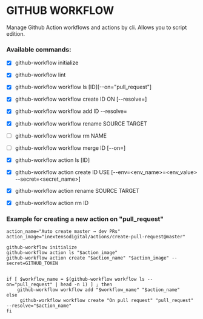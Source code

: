 # GITHUB WORKFLOW

Manage Github Action workflows and actions by cli. Allows you to script edition.

### Available commands:

- [x] github-workflow initialize
- [x] github-workflow lint
- [x] github-workflow workflow ls [ID][--on="pull_request"]
- [x] github-workflow workflow create ID ON [--resolve=<action>]
- [x] github-workflow workflow add ID --resolve=<action>
- [x] github-workflow workflow rename SOURCE TARGET
- [ ] github-workflow workflow rm NAME
- [ ] github-workflow workflow merge ID [--on=]

- [x] github-workflow action ls [ID]
- [x] github-workflow action create ID USE [--env=<env_name>=<env_value> --secret=<secret_name>]
- [x] github-workflow action rename SOURCE TARGET
- [x] github-workflow action rm ID

### Example for creating a new action on "pull_request"

```
action_name="Auto create master → dev PRs"
action_image="inextensodigital/actions/create-pull-request@master"

github-workflow initialize
github-workflow action ls "$action_image"
github-workflow action create "$action_name" "$action_image" --secret=GITHUB_TOKEN


if [ $workflow_name = $(github-workflow workflow ls --on="pull_request" | head -n 1) ] ; then
    github-workflow workflow add "$workflow_name" "$action_name"
else
     github-workflow workflow create "On pull request" "pull_request" --resolve="$action_name"
fi
```

